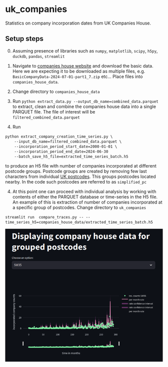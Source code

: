 # uk_companies

Statistics on company incorporation dates from UK Companies House. 

## Setup steps

0. Assuming presence of libraries such as `numpy`, `matplotlib`, `scipy`, `h5py`, `duckdb`, `pandas`, `streamlit`

1. Navigate to [companies house website](https://download.companieshouse.gov.uk/en_output.html) and download the basic data. Here we are expecting it to be downloaded as multiple files, e.g. `BasicCompanyData-2024-07-01-part1_7.zip` etc... Place files into `companies_house_data`. 

2. Change directory to `companies_house_data`

2. Run `python extract_data.py --output_db_name=combined_data.parquet` to extract, clean and combine the companies house data into a single PARQUET file. The file of interest will be `filtered_combined_data.parquet`

3. Run 
```
python extract_company_creation_time_series.py \
    --input_db_name=filtered_combined_data.parquet \
    --incorporation_period_start_date=2000-01-01 \
    --incorporation_period_end_date=2024-06-30
    --batch_save_h5_file=extracted_time_series_batch.h5
```

to produce an H5 file with number of companies incorporated at different postcode groups. Postcode groups are created by removing few last characters from individual [UK postcodes](https://en.wikipedia.org/wiki/Postcodes_in_the_United_Kingdom). This groups postcodes located nearby. In the code such postcodes are referred to as `simplified_pc`

4. At this point one can proceed with individual analysis by working with contents of either the PARQUET database or time-series in the H5 file. An example of this is extraction of number of companies incorporated at a specific group of postcodes. Change directory to `uk_companies`
```
streamlit run  compare_traces.py -- --time_series_h5=companies_house_data/extracted_time_series_batch.h5
```

![company incorporation count dynamics](company_inc_display.png)
